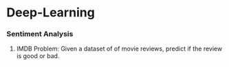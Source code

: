 # Deep-Learning

### Sentiment Analysis
1. IMDB Problem:
  Given a dataset of of movie reviews, predict if the review is good or bad.
